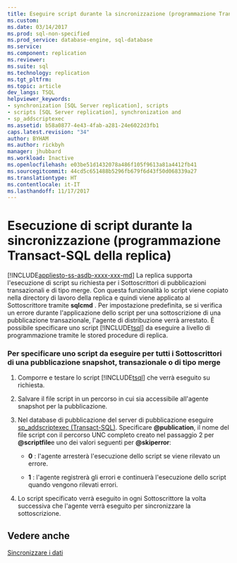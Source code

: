 ```yaml
---
title: Eseguire script durante la sincronizzazione (programmazione Transact-SQL della replica) | Microsoft Docs
ms.custom: 
ms.date: 03/14/2017
ms.prod: sql-non-specified
ms.prod_service: database-engine, sql-database
ms.service: 
ms.component: replication
ms.reviewer: 
ms.suite: sql
ms.technology: replication
ms.tgt_pltfrm: 
ms.topic: article
dev_langs: TSQL
helpviewer_keywords:
- synchronization [SQL Server replication], scripts
- scripts [SQL Server replication], synchronization and
- sp_addscriptexec
ms.assetid: b58a0877-4e43-4fab-a281-24e6022d3fb1
caps.latest.revision: "34"
author: BYHAM
ms.author: rickbyh
manager: jhubbard
ms.workload: Inactive
ms.openlocfilehash: e03be51d1432078a486f105f9613a81a4412fb41
ms.sourcegitcommit: 44cd5c651488b5296fb679f6d43f50d068339a27
ms.translationtype: HT
ms.contentlocale: it-IT
ms.lasthandoff: 11/17/2017
---
```

# <a name="execute-scripts-during-synchronization-replication-transact-sql-programming"></a>Esecuzione di script durante la sincronizzazione (programmazione Transact-SQL della replica)
[!INCLUDE[appliesto-ss-asdb-xxxx-xxx-md](../../includes/appliesto-ss-asdb-xxxx-xxx-md.md)] La replica supporta l'esecuzione di script su richiesta per i Sottoscrittori di pubblicazioni transazionali e di tipo merge. Con questa funzionalità lo script viene copiato nella directory di lavoro della replica e quindi viene applicato al Sottoscrittore tramite **sqlcmd** . Per impostazione predefinita, se si verifica un errore durante l'applicazione dello script per una sottoscrizione di una pubblicazione transazionale, l'agente di distribuzione verrà arrestato. È possibile specificare uno script [!INCLUDE[tsql](../../includes/tsql-md.md)] da eseguire a livello di programmazione tramite le stored procedure di replica.  
  
### <a name="to-specify-a-script-to-run-for-all-subscribers-to-a-snapshot-transactional-or-merge-publication"></a>Per specificare uno script da eseguire per tutti i Sottoscrittori di una pubblicazione snapshot, transazionale o di tipo merge  
  
1.  Comporre e testare lo script [!INCLUDE[tsql](../../includes/tsql-md.md)] che verrà eseguito su richiesta.  
  
2.  Salvare il file script in un percorso in cui sia accessibile all'agente snapshot per la pubblicazione.  
  
3.  Nel database di pubblicazione del server di pubblicazione eseguire [sp_addscriptexec &#40;Transact-SQL&#41;](../../relational-databases/system-stored-procedures/sp-addscriptexec-transact-sql.md). Specificare **@publication**, il nome del file script con il percorso UNC completo creato nel passaggio 2 per **@scriptfile**e uno dei valori seguenti per **@skiperror**:  
  
    -   **0** : l'agente arresterà l'esecuzione dello script se viene rilevato un errore.  
  
    -   **1** : l'agente registrerà gli errori e continuerà l'esecuzione dello script quando vengono rilevati errori.  
  
4.  Lo script specificato verrà eseguito in ogni Sottoscrittore la volta successiva che l'agente verrà eseguito per sincronizzare la sottoscrizione.  
  
## <a name="see-also"></a>Vedere anche  
 [Sincronizzare i dati](../../relational-databases/replication/synchronize-data.md)  
  
  
